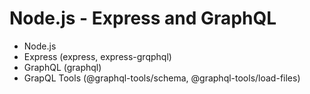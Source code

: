 # Node.js - Express and GraphQL

* Node.js
* Express (express, express-grqphql)
* GraphQL (graphql)
* GrapQL Tools (@graphql-tools/schema, @graphql-tools/load-files)